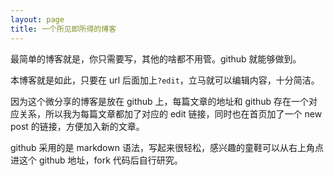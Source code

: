 ```yaml
---
layout: page
title: 一个所见即所得的博客
---
```


最简单的博客就是，你只需要写，其他的啥都不用管。github 就能够做到。

本博客就是如此，只要在 url 后面加上`?edit`，立马就可以编辑内容，十分简洁。

因为这个微分享的博客是放在 github 上，每篇文章的地址和 github 存在一个对应关系，所以我为每篇文章都加了对应的 edit 链接，同时也在首页加了一个 new post 的链接，方便加入新的文章。

github 采用的是 markdown 语法，写起来很轻松，感兴趣的童鞋可以从右上角点进这个 github 地址，fork 代码后自行研究。
